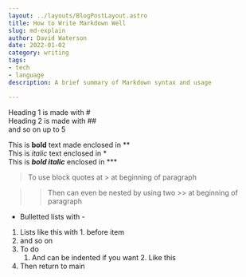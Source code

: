 ```yaml
---
layout: ../layouts/BlogPostLayout.astro
title: How to Write Markdown Well
slug: md-explain
author: David Waterson
date: 2022-01-02
category: writing
tags:
- tech
- language
description: A brief summary of Markdown syntax and usage

---
```


Heading 1 is made with #  
Heading 2 is made with ##  
and so on up to 5

This is **bold** text made enclosed in **  
This is *italic* text enclosed in *  
This is ***bold italic*** enclosed in ***  

> To use block quotes at > at beginning of paragraph

>> Then can even be nested by using two >> at beginning of paragraph  

- Bulletted lists with -  

1. Lists like this with 1. before item
2. and so on
3. To do  
    1. And can be indented if you want
[](../../layouts/BlogPostLayout.astro)    2. Like this
4. Then return to main

